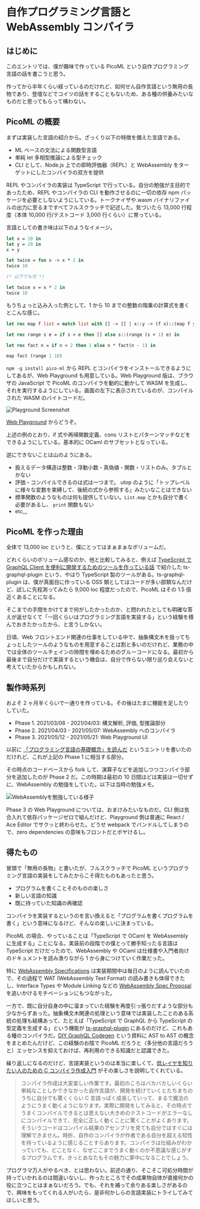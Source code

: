 # 自作プログラミング言語と WebAssembly コンパイラ

## はじめに

このエントリでは、僕が趣味で作っている PicoML という自作プログラミング言語の話を書こうと思う。

作ってから半年くらい経っているのだけれど、如何せん自作言語という無用の長物であり、登壇などでコイツの話をすることもないため、ある種の供養みたいなものだと思ってもらって構わない。

## PicoML の概要

まずは実装した言語の紹介から。ざっくり以下の特徴を備えた言語である。

- ML ベースの文法による関数型言語
- 単純 let 多相型推論による型チェック
- CLI として、Node.js 上での即時評価器（REPL）と WebAssembly をターゲットにしたコンパイラの双方を提供

REPL やコンパイラの実装は TypeScript で行っている。自分の勉強が主目的であったため、REPL やコンパイラの CLI を動作させるのに一切の依存 npm パッケージを必要としないようにしている。トークナイザや.wasm バイナリファイルの出力に至るまですべてフルスクラッチで記述した。気づいたら 13,000 行程度（本体 10,000 行/テストコード 3,000 行くらい）に育っている。

言語としての書き味は以下のようなイメージ。

```ocaml
let x = 10 in
let y = 20 in
x + y
```

```ocaml
let twice = fun x -> x * 2 in
twice 10

(* 以下でも可 *)

let twice x = x * 2 in
twice 10
```

もうちょっと込み入った例として、1 から 10 までの整数の階乗の計算式を書くとこんな感じ。

```ocaml
let rec map f list = match list with [] -> [] | x::y -> (f x)::(map f y) in

let rec range s e = if s > e then [] else s::(range (s + 1) e) in

let rec fact n = if n < 2 then 1 else n * fact(n - 1) in

map fact (range 1 10)
```

`npm -g install pico-ml` から REPL とコンパイラをインストールできるようにしてあるが、Web Playground も用意している。Web Playground 版は、ブラウザの JavaScript で PicoML のコンパイラを動的に動かして WASM を生成し、それを実行するようにしている。画面の左下に表示されているのが、コンパイルされた WASM のバイトコードだ。

![Playground Screenshot](images/playground_capture.png)

[Web Playground](https://quramy.github.io/pico-ml/#code=DYUwLgBATiDGEFsCGAHCAzCwCWBnSAvIkmLABZZ6QDu2YFA2gLoQC0AfBMxAD4QAeALkEBPNpwAUmfgEphE5GkwiZEbADsAUJtCQY8KEnUBzEBFwQzRbJgucz9EOq4sQwXGdzzDJsxIsA1BAAjKogqhrautBwGEiwkM7WmM4APBAATBCOzsGW7mbOAFRxCRLOrCERWpqKpZASPqYhIQAMMkA) からどうぞ。

上述の例のとおり、if 式や再帰関数定義、cons リストとパターンマッチなどをできるようにしている。基本的に OCaml のサブセットとなっている。

逆にできないことは山のようにある。

- 扱えるデータ構造は整数・浮動小数・真偽値・関数・リストのみ。タプルとかない
- 評価・コンパイルできるのは式は一つまで。 utop のように「トップレベルに様々な変数を束縛して、後続の式から参照する」みたいなことはできない
- 標準関数のようなものは何も提供していない。`List.map` とかも自分で書く必要があるし、 `print` 関数もない
- etc,,,

## PicoML を作った理由

全体で 13,000 loc というと、僕にとってはまぁまぁなボリュームだ。

どれくらいのボリューム感なのか、他と比較してみると、例えば [TypeScript で GraphQL Client を便利に開発するためのツールを作っている話](https://quramy.medium.com/typescript-%E3%81%A7-graphql-client-%E3%82%92%E4%BE%BF%E5%88%A9%E3%81%AB%E9%96%8B%E7%99%BA%E3%81%99%E3%82%8B%E3%81%9F%E3%82%81%E3%81%AE%E3%83%84%E3%83%BC%E3%83%AB%E3%82%92%E4%BD%9C%E3%81%A3%E3%81%A6%E3%81%84%E3%82%8B%E8%A9%B1-b66dd2fc1579?p=b66dd2fc1579) で紹介した ts-graphql-plugin という、やはり TypeScript 製のツールがある。ts-graphql-plugin は、僕が真面目に作っている OSS 類としてはコードが多い部類なんだけど、試しに先程測ってみたら 9,000 loc 程度だったので、PicoML はその 1.5 倍近くあることになる。

そこまでの手間をかけてまで何がしたかったのか、と問われたとしても明確な答えが返せなくて「一回くらいはプログラミング言語を実装する」という経験を積んでおきたかったから、と言うしかない。

日頃、Web フロントエンド関連の仕事をしている中で、抽象構文木を扱ってちょっとしたツールのようなものを用意することは割と多いのだけれど、業務の中では全体のツールチェインの隙間を埋めるためのグルーコードになる。最初から最後まで自分だけで実装するという機会は、自分で作らない限り巡り会えないと考えていたからかもしれない。

## 製作時系列

およそ 2 ヶ月半くらいで一通りを作っている。その後はたまに機能を足したりしていた。

- Phase 1. 2021/03/08 - 2021/04/03: 構文解析, 評価, 型推論部分
- Phase 2. 2021/04/03 - 2021/05/07: WebAssembly へのコンパイラ
- Phase 3. 2021/05/12 - 2021/05/21: Web Playground UI

以前に [「プログラミング言語の基礎概念」を読んだ](https://quramy.medium.com/%E3%83%97%E3%83%AD%E3%82%B0%E3%83%A9%E3%83%9F%E3%83%B3%E3%82%B0%E8%A8%80%E8%AA%9E%E3%81%AE%E5%9F%BA%E7%A4%8E%E6%A6%82%E5%BF%B5-%E3%82%92%E8%AA%AD%E3%82%93%E3%81%A0-9d9d568968f0)
というエントリを書いたのだけれど、これが上記の Phase 1 に相当する部分。

その時点のコードベースから fork して、演算子などを追加しつつコンパイラ部分を追加したのが Phase 2 だ。この時期は最初の 10 日間ほどは実装は一切せずに、WebAssembly の勉強をしていた。以下は当時の勉強メモ。

![WebAssemblyを勉強している様子](images/wasm_study_log.png)

Phase 3 の Web Playground については、おまけみたいなものだ。CLI 側は気合入れて依存パッケージゼロで組んだけど、Playground 側は普通に React / Ace Editor でサクッと終わらせた。どうせ webpack でバンドルしてしまうので、zero dependencies の意味もフロントだとボヤけるし。

## 得たもの

冒頭で「無用の長物」と書いたが、フルスクラッチで PicoML というプログラミング言語の実装をしてみたからこそ得たものもあったと思う。

- プログラムを書くことそのものの楽しさ
- 新しい言語の知識
- 既に持っていた知識の再確認

コンパイラを実装するというのを言い換えると「プログラムを書くプログラムを書く」という意味になるけど、そんなの楽しいに決まっている。

PicoML の場合、やっていることは「TypeScript で OCaml を WebAssembly に生成する」ことになる。実装前の段階での僕とって勝手知ったる言語は TypeScript だけだったので、WebAssembly や OCaml は仕様書や入門者向けのドキュメントを読み漁りながら 1 から身につけていく作業だった。

特に [WebAssembly Specifications](https://webassembly.github.io/spec/core/) は実装期間中は毎日のように読んでいたので、その過程で WAT (WebAssembly Text Format) の読み書きも体得できたし、Interface Types や Module Linking などの [WebAssembly Spec Proposal](https://github.com/WebAssembly/proposals) を追いかけるモチベーションにもつながった。

一方で、既に自分自身の中に溜まっていた経験を再度引っ張りだすような部分も少なからずあった。抽象構文木関連の処理という意味では実装したことのある系統の処理も結構あって、たとえば「TypeScript で GraphQL から TypeScript の型定義を生成する」という機能が [ts-graphql-plugin](https://github.com/Quramy/ts-graphql-plugin) にあるのだけど、これもある種のコンパイラだ。[DIY GraphQL Codegen](https://speakerdeck.com/quramy/diy-graphql-codegen?slide=21) という資料に AST to AST の概念をまとめたんだけど、この経験のお陰で PicoML だろうと（多分他の言語だろうと）エッセンスを抑えておけば、再利用のできる知識だと認識できた。

繰り返しになるのだけど、言語実装というのは本当に楽しくて、[低レイヤを知りたい人のための C コンパイラ作成入門](https://www.sigbus.info/compilerbook#%E3%81%AF%E3%81%98%E3%82%81%E3%81%AB) がその楽しさを説明してくれている。

> コンパイラ作成は大変楽しい作業です。最初のころはバカバカしいくらい単純なことしかできなかった自作言語が、開発を続けていくとたちまちのうちに自分でも驚くくらい C 言語っぽく成長していって、まるで魔法のようにうまく動くようになります。実際に開発をしてみると、その時点でうまくコンパイルできるとは思えない大きめのテストコードがエラーなしにコンパイルできて、完全に正しく動くことに驚くことがよくあります。そういうコードはコンパイル結果のアセンブリを見ても自分ではすぐには理解できません。時折、自作のコンパイラが作者である自分を超える知性を持っているように感じることすらあります。コンパイラは仕組みがわかっていても、どことなく、なぜここまでうまく動くのか不思議な感じがするプログラムです。きっとあなたもその魅力に夢中になることでしょう。

プログラマ万人がやるべき、とは思わない。前述の通り、そこそこ可処分時間が持っていかれるのは間違いないし、作ったところでその成果物自体が直接何かの役に立つことはまぁないだろう。でも、それを補って余りある楽しさがあるので、興味をもってくれる人がいたら、是非何かしらの言語実装にトライしてみてほしいと思う。

